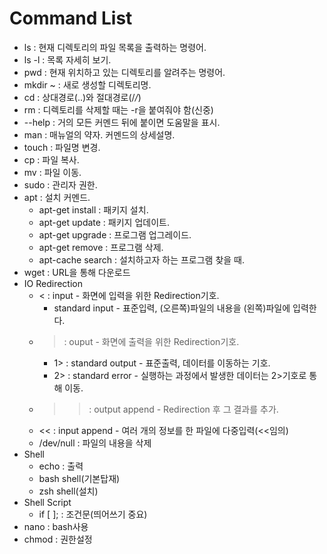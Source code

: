 # Command List

* ls :  현재 디렉토리의 파일 목록을 출력하는 명령어.
* ls -l : 목록 자세히 보기.
* pwd : 현재 위치하고 있는 디렉토리를 알려주는 명령어.
* mkdir ~ : 새로 생성할 디렉토리명.
* cd : 상대경로(..)와 절대경로(/*/*)
* rm : 디렉토리를 삭제할 때는 -r을 붙여줘야 함(신중)
* --help : 거의 모든 커멘드 뒤에 붙이면 도움말을 표시.
* man : 매뉴얼의 약자. 커멘드의 상세설명.
* touch : 파일명 변경.
* cp : 파일 복사.
* mv : 파일 이동.
* sudo : 관리자 권한.
* apt : 설치 커멘드.
	* apt-get install : 패키지 설치.
	* apt-get update : 패키지 업데이트.
	* apt-get upgrade :  프로그램 업그레이드.
	* apt-get remove :  프로그램 삭제.
	* apt-cache search : 설치하고자 하는 프로그램 찾을 때.
* wget : URL을 통해 다운로드
* IO Redirection
	* < : input - 화면에 입력을 위한 Redirection기호.
		* standard input - 표준입력, (오른쪽)파일의 내용을 (왼쪽)파일에 입력한다.
	* > : ouput - 화면에 출력을 위한 Redirection기호.
		* 1> : standard output - 표준출력, 데이터를 이동하는 기호.
		* 2> : standard error - 실행하는 과정에서 발생한 데이터는 2>기호로 통해 이동.
	* >> : output append - Redirection 후 그 결과를 추가.
	* << : input append - 여러 개의 정보를 한 파일에 다중입력(<<임의)
	* /dev/null : 파일의 내용을 삭제
* Shell
	* echo : 출력
	* bash shell(기본탑재)
	* zsh shell(설치)
* Shell Script
	* if [  ]; : 조건문(띄어쓰기 중요)
* nano : bash사용
* chmod : 권한설정